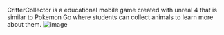 CritterCollector is a educational mobile game created with unreal 4 that is similar to Pokemon Go where students can collect animals to learn more about them.
![image](https://github.com/eric-clayton/CritterCollector-Unreal/assets/68301170/54f47805-6026-4010-a95f-c6166b6342b8)
